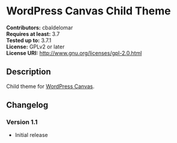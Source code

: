 # WordPress Canvas Child Theme #

**Contributors:** cbaldelomar  
**Requires at least:** 3.7  
**Tested up to:** 3.7.1  
**License:** GPLv2 or later  
**License URI:** http://www.gnu.org/licenses/gpl-2.0.html  

## Description ##

Child theme for [WordPress Canvas](http://wordpresscanvas.com/).

## Changelog ##

### Version 1.1

* Initial release

